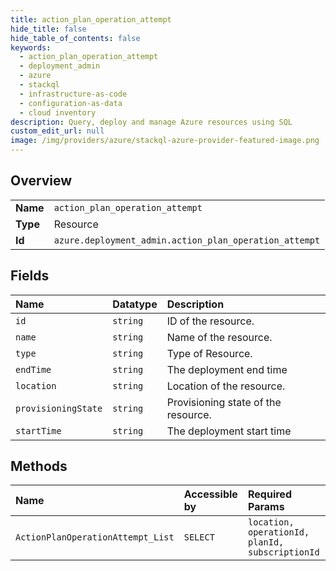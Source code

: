 ```yaml
---
title: action_plan_operation_attempt
hide_title: false
hide_table_of_contents: false
keywords:
  - action_plan_operation_attempt
  - deployment_admin
  - azure    
  - stackql
  - infrastructure-as-code
  - configuration-as-data
  - cloud inventory
description: Query, deploy and manage Azure resources using SQL
custom_edit_url: null
image: /img/providers/azure/stackql-azure-provider-featured-image.png
---
```

  
    

## Overview
<table><tbody>
<tr><td><b>Name</b></td><td><code>action_plan_operation_attempt</code></td></tr>
<tr><td><b>Type</b></td><td>Resource</td></tr>
<tr><td><b>Id</b></td><td><code>azure.deployment_admin.action_plan_operation_attempt</code></td></tr>
</tbody></table>

## Fields
| Name | Datatype | Description |
|:-----|:---------|:------------|
| `id` | `string` | ID of the resource. |
| `name` | `string` | Name of the resource. |
| `type` | `string` | Type of Resource. |
| `endTime` | `string` | The deployment end time |
| `location` | `string` | Location of the resource. |
| `provisioningState` | `string` | Provisioning state of the resource. |
| `startTime` | `string` | The deployment start time |
## Methods
| Name | Accessible by | Required Params |
|:-----|:--------------|:----------------|
| `ActionPlanOperationAttempt_List` | `SELECT` | `location, operationId, planId, subscriptionId` |
